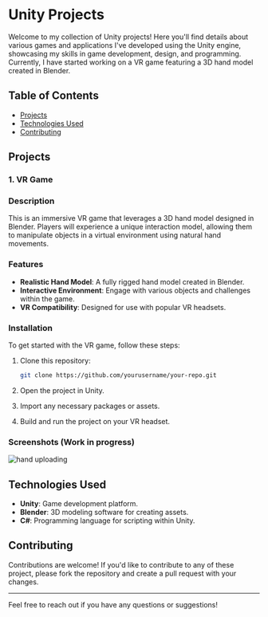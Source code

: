 # Unity Projects

Welcome to my collection of Unity projects! Here you'll find details about various games and applications I've developed using the Unity engine, showcasing my skills in game development, design, and programming. Currently, I have started working on a VR game featuring a 3D hand model created in Blender.

## Table of Contents

- [Projects](#projects)
- [Technologies Used](#technologies-used)
- [Contributing](#contributing)

## Projects

### 1. VR Game

### Description
This is an immersive VR game that leverages a 3D hand model designed in Blender. Players will experience a unique interaction model, allowing them to manipulate objects in a virtual environment using natural hand movements.

### Features
- **Realistic Hand Model**: A fully rigged hand model created in Blender.
- **Interactive Environment**: Engage with various objects and challenges within the game.
- **VR Compatibility**: Designed for use with popular VR headsets.

### Installation
To get started with the VR game, follow these steps:
1. Clone this repository:
   ```bash
   git clone https://github.com/yourusername/your-repo.git

2. Open the project in Unity.

3. Import any necessary packages or assets.

4. Build and run the project on your VR headset.

### Screenshots (Work in progress)


![hand uploading](https://github.com/user-attachments/assets/8462695a-0d62-4bf5-b4e0-7793c90a73a6)


## Technologies Used
- **Unity**: Game development platform.
- **Blender**: 3D modeling software for creating assets.
- **C#**: Programming language for scripting within Unity.

## Contributing
Contributions are welcome! If you'd like to contribute to any of these project, please fork the repository and create a pull request with your changes.

---

Feel free to reach out if you have any questions or suggestions!
